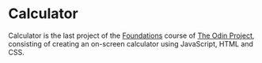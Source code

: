 # Calculator
Calculator is the last project of the [Foundations](https://www.theodinproject.com/lessons/foundations-calculator) course of [The Odin Project](https://github.com/TheOdinProject), consisting of creating an on-screen calculator using JavaScript, HTML and CSS.

